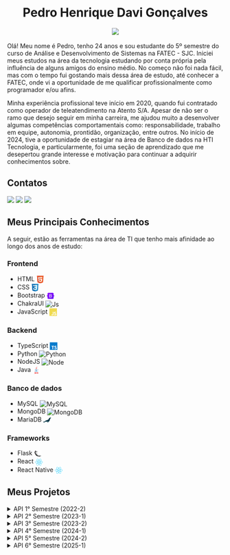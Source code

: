 <h1 align="center"> Pedro Henrique Davi Gonçalves </h1>


<p align="center">
  <img src="./Arquivos/Foto-portifolio.jpg" width="320"/>
</p>

Olá! Meu nome é Pedro, tenho 24 anos e sou estudante do 5º semestre do curso de Análise e Desenvolvimento de Sistemas na FATEC - SJC. Iniciei meus estudos na área da tecnologia estudando por conta própria pela influência de alguns amigos do ensino médio. No começo não foi nada fácil, mas com o tempo fui gostando mais dessa área de estudo, até conhecer a FATEC, onde vi a oportunidade de me qualificar profissionalmente como programador e/ou afins.

Minha experiência profissional teve início em 2020, quando fui contratado como operador de teleatendimento na Atento S/A. Apesar de não ser o ramo que desejo seguir em minha carreira, me ajudou muito a desenvolver algumas competências comportamentais como: responsabilidade, trabalho em equipe, autonomia, prontidão, organização, entre outros.
No início de 2024, tive a oportunidade de estagiar na área de Banco de dados na HTI Tecnologia, e particularmente, foi uma seção de aprendizado que me desepertou grande interesse e motivação para continuar a adquirir conhecimentos sobre.



## Contatos
<div>
<a href="https://www.linkedin.com/in/pedrohdavi"target="_blank"><img src="https://img.shields.io/badge/-LinkedIn-%230077B5?style=for-the-badge&logo=linkedin&logoColor=white" target="_blank"></a>
<a href="mailto:pedro.henrique04896@gmail.com"target="_blank"><img src="https://img.shields.io/badge/Gmail-D14836?style=for-the-badge&logo=gmail&logoColor=white" target="_blank"></a>
<a href="https://github.com/PedrohDavi"><img src = "https://img.shields.io/badge/github-%23121011.svg?style=for-the-badge&logo=github&logoColor=white"/></a>
</div>

## Meus Principais Conhecimentos

A seguir, estão as ferramentas na área de TI que tenho mais afinidade ao longo dos anos de estudo:

### Frontend
- HTML <img align="center" alt="HTML" height="18" width="18" src="https://raw.githubusercontent.com/devicons/devicon/master/icons/html5/html5-original.svg">
- CSS <img align="center" alt="CSS" height="18" width="18" src="https://raw.githubusercontent.com/devicons/devicon/master/icons/css3/css3-original.svg">
- Bootstrap <img align="center" alt="Js" height="18" width="18" src="https://github.com/devicons/devicon/blob/master/icons/bootstrap/bootstrap-original.svg">
- ChakraUI <img align="center" alt="Js" height="18" width="18" src="./Arquivos/Icons/icons8-chakra-ui.svg">
- JavaScript <img align="center" alt="Js" height="18" width="18" src="https://raw.githubusercontent.com/devicons/devicon/master/icons/javascript/javascript-plain.svg">

### Backend
- TypeScript <img align="center" alt="Ts" height="18" width="18" src="https://raw.githubusercontent.com/devicons/devicon/master/icons/typescript/typescript-plain.svg">
- Python <img align="center" alt="Python" height="18" width="18" src="https://cdn.jsdelivr.net/gh/devicons/devicon@latest/icons/python/python-original.svg" />
- NodeJS <img align="center" alt="Node" height="18" width="18" src="https://cdn.jsdelivr.net/gh/devicons/devicon@latest/icons/nodejs/nodejs-plain-wordmark.svg" />
- Java <img align="center" alt="Java" height="18" width="18" src="https://github.com/devicons/devicon/blob/master/icons/java/java-original-wordmark.svg">

### Banco de dados
- MySQL <img align="center" alt="MySQL" height="18" width="18" src="https://cdn.jsdelivr.net/gh/devicons/devicon@latest/icons/mysql/mysql-original.svg" />
- MongoDB <img align="center" alt="MongoDB" height="18" width="18" src="https://cdn.jsdelivr.net/gh/devicons/devicon@latest/icons/mongodb/mongodb-original.svg" />
- MariaDB <img align="center" alt="MariaDB" height="18" width="18" src="https://github.com/devicons/devicon/blob/master/icons/mariadb/mariadb-original.svg" />

### Frameworks
- Flask <img align="center" alt="Flask" height="18" width="18" src="https://github.com/devicons/devicon/blob/master/icons/flask/flask-original.svg" />
- React <img align="center" alt="Flask" height="18" width="18" src="https://github.com/devicons/devicon/blob/master/icons/react/react-original.svg" />
- React Native <img align="center" alt="Flask" height="18" width="18" src="https://github.com/devicons/devicon/blob/master/icons/react/react-original.svg" />

## Meus Projetos

<details> 
<summary>API 1° Semestre (2022-2)</summary>
<br>

O primeiro projeto realizado ao longo do curso foi um desafio proposto pela própria FATEC-SJC. A instituição exerceu o papel de empresa parceira e tivemos como nosso cliente final o professor Antônio Egydio São Tiago Graça, que foi muito importante para o aprendizado sobre como funciona a relação com um cliente.

O objetivo do projeto proposto visa a identificação de problemas em computadores dos laborátórios de informática da FATEC-SJC, e a partir disso, realizar abertura de chamados internos para que as correções sejam aplicadas de forma mais rápida e efetiva.

Suportfy foi o nome dado a aplicação feita pela minha equipe (Equipe Alpha), que trouxe uma aplicação web simples e intuitiva capaz de visualizar todos os laboratórios de informática e seus computadores, abrir chamados e encaminhá-los por e-mail para a área responsável e editar layouts, tornando a manipulação de máquinas mais prática.


<h3>Github do projeto</h3>

[GitHub](https://github.com/EquipeAlpha1/suportfyAPI)


### Tecnologias Utilizadas

As tecnologias utilizadas nesse projeto foram as seguintes:

* HTML e CSS - Principais recursos no desenvolvimento Frontend;
* BootStrap - Biblioteca que serviu para estilização e padronização das interfaces desenvolvidas;
* JavaScript - Recurso usado no Frontend que tornou as páginas do projeto mais interativas;
* Flask - Framework utilizado para facilitar a integração das tecnologias do software;
* Python - Linguagem de programação que atuou no Backend do software;
* SQLite - Banco de dados relacional de uso simples que foi capaz de salvar os dados dos laboratórios e das máquinas, assim como suas alterações.


<h3>Contribuições Pessoais</h3>
<br>
  
* Atuação no time de desenvolvimento, contribuindo com a construção e estilização de páginas. Em todos os códigos, busquei manter o HTML o mais semântico possível para facilitar a compreensão e manutenção do código;
* Responsável pela tela inicial, incluindo instruções sobre o funcionamento do software. O uso da tecnologia Bootstrap foi essencial, para componentes personalizados e reutilizáveis;
* Implementação do componente header com menu de navegação;
* Responsável por toda a documentação do projeto, incluindo o README.
 
Nota: Inicialmente, realizava commits diretamente pela conta do projeto, posteriormente entendi que não é uma boa prática.


### Hard Skills
As hard skills que mais desenvolvi com o projeto foram:

* HTML e CSS - uso com ajuda dos integrantes e professores;
* JavaScript - uso com ajuda de integrantes;
* BootStrap - uso com autonomia.


### Soft Skills
As soft skills quem me ajudaram no projeto foram:

* Organização - Muito importante pra mim, pois a ordem de realização das tarefas precisou ser distribuída de maneira assertiva para que nenhuma parte do desenvolvimento do grupo fosse comprometida, tanto na documentação como no código. Na terceira sprint, essa softskill se tornou essencial devido ao número de tarefas e seus determinados esforços que eram altos, mantendo a organização conseguimos finalizar a maior parte da API;

* Trabalho em equipe - Essencial para o sucesso do projeto, porque cada integrante trabalha de uma forma e tem determinado nível de conhecimento, as reuniões e conversas individuais com os demais desenvolvedores ajudaram de maneira significante na divisão de tarefas e esforços. Além disso, buscar o auxilio de integrantes com mais conhecimento e experiência foi determinante para conclusão de minhas tarefas, por exemplo, no início tive muita dificuldade em aplicar o bootstrap no desenvolvimento frontend, então com a ajuda do PO pude entender e aprender como a tecnologia é aplicada de forma responsiva no desenvolvimento web;

* Resilência - Soft skill extremamente necessária, principalmente após a primeira entrega, onde tivemos um feedback negativo do cliente. Serviu de motivação e para entendimento do que precisaria ser mudado, a resilência me ajudou a levar esse feedback como uma oportunidade de melhorar nos quesitos desenvolvimento e apresentação ao cliente. 

</details>

<details>
<summary>API 2° Semestre (2023-1)</summary>
<br>

No segundo semestre do curso, a "empresa parceira" foi novamente a própria FATEC-SJC com o professor Giuliano Araujo Bertoti sendo o cliente, e o desafio proposto foi uma ferramenta de gerenciamento escolar, visando otimizar a organização de um professor em relação a seus alunos, no que diz respeito a atividades, trabalhos e provas.

A solução apresentada pela Equipe Alpha, foi uma ferramenta desktop que exibe de forma objetiva informações sobre atividades e pendências de alunos que ainda não atenderam determinada demanda do professor. O software desenvolvido, não tem a necessidade de conexão com a internet, pois o cenário apresentado pelo cliente propôs que não fosse necessário devido a baixa qualidade da mesma no contexto. Com a solução apresentada, o usuário é capaz de cadastrar escolas, turmas, alunos e atividades, além disso também é possível visualizar os alunos que ainda não entregaram determinada atividade.

<h3>Github do projeto</h3>

[GitHub](https://github.com/EquipeAlpha1/Agis)

### Tecnologias Utilizadas

As tecnologias utilizadas nesse projeto foram as seguintes:

* Java - Linguagem de programação usada no front e backend;
* MySQL - Banco de dados relacional usado na aplicação;
* Astah - Ferramenta usada para fazer diagrama UML, modelagem do Backend;
* Jira - Gerenciamento de tarefas do grupo;
* Figma - Prototipação das interfaces de usuário;
* Intellij IDEA - IDE usada pra desenvolvimento.


<h3>Contribuições Pessoais</h3>
* Atuei na modelagem inicial do diagrama UML, que se mostrou muito importante no desenvolvimento do projeto, pois todas as interações relacionadas ao backend, seguiram a estrutura apresentada no diagrama;
* Participei da modelagem do Banco de dados, visando armazenar apenas o necessário no contexto da aplicação. A escolha do Banco de dados MySQL, se deu por conta da compatibilidade e facilidade da implementação no software;
* Criei as páginas de cadastro de escola, turma e aluno, para isso foi utilizado Java Swing que visou priorizar mais a funcionalidade das interfaces do que a estilização, pois as telas do usuário são simples, porém intuitivas para uso;
* Nessa API também pude participar na escolha das tecnologias utilizadas e na avaliação de como essas seriam benéficas ao grupo. Optar por Java Swing, se mostrou eficiente, pois trouxe mais facilidade no uso com a IDE escolhida e na visulização das interfaces do frontend, consequentemente melhorou a produtividade na criação das telas de usuário.


### Hard Skills
As hard skills que mais desenvolvi com o projeto foram:

* Java - Faço com ajuda;
* Modelagem UML - Faço com ajuda;
* Modelagem BD - Faço com autonomia;
* Versionamento de código (Git) - Faço com autonomia.

### Soft Skills
As soft skills quem me ajudaram no projeto foram:

* Autonomia - Devido a algumas ausências importantes com relação a API anterior, foi necessário realizar muitas das tarefas de forma autônoma, com isso muitas video aulas e conversas com o professor da matéria relacionada, foram necessárias e ajudaram de forma significativa;
* Proatividade - Com um grupo menor do que o anterior, precisei mostrar atitude de se colocar a disposição para que a produtividade do trabalho não fosse afetada, visto que a carga de tarefas seria maior;
* Assertividade - A assertividade foi essencial no momento de tomar decisões rápidas e claras durante a execução do projeto, principalmente no início quando foi necessário definir as tecnlogias a serem utilizadas. Saber comunicar de forma objetiva e precisa tanto problemas quanto soluções ajudou a manter o foco da equipe, garantindo que o andamento das tarefas fosse eficiente e que as expectativas do cliente fossem atendidas.
</details>

<details> 
<summary>API 3° Semestre (2023-2)</summary>
<br>

A terceira API foi realizada com a equipe BuzzTech e teve como cliente a empresa Ionic Health, que atua no ramo da saúde, especificamente com exames de imagem. A organização propôs o desafio de desenvolver uma solução para gerenciamento de processos e auditorias, visando manter o controle e a organização dos mesmos e permitir o acompanhamento de cada etapa de determinado processo, garantindo assim o cumprimento dos prazos de clientes externos. A ideia de tal software, surgiu da necessidade de obter mais organização dos processos, pois por serem extremamente burocráticos, demandam um controle sobre cada etapa de detreminada requisição do cliente, tudo isso precisa estar devidamente documentado para possíveis correções ou mudanças sobre os processos.

Com isso, desenvolvemos uma aplicação web capaz de criar, monitorar e registrar cada etapa dos processos regulatórios necessários para a Ionic Health. O ponto focal do projeto foi facilitar ao máximo a experiência do usuário, com interfaces intuitivas e de fácil acesso, visto que os processos a serem registrados já são de alta complexidade, segundo o cliente.


<h3>Github do projeto</h3>

[Github](https://github.com/BuzzTech-API/API_ADS_3SEMESTRE_2023.2)


### Tecnologias Utilizadas

As tecnologias utilizadas nesse projeto foram as seguintes:

* React - Framework usado para desenvolvimento Frontend;
* Chakra UI - Principal biblioteca usada para estilização do Frontend;
* TypeScript - Linguagem de programação para desenvolvimento Frontend;
* FastAPI - Ferramenta usada para testar as rotas Backend;
* Python - Linguagem de programação para desenvolvimento Backend;
* PostgreSQL - Banco de dados reacional usado na aplicação.


<h3>Contribuições Pessoais</h3>

* Essa API foi a que menos contribui com o time de desenvolvimento, mas pude compreender muito sobre outras formas de estilização e estruturação do frontend, isso porque além de usar o framework React, toda a construção dos componentes foi baseada na biblioteca Chakra UI.
* Minha principal contribuição foi codificando alguns modais, necessários para interação do usuário com outras partes da aplicação.


### Hard Skills
As hard skills que mais desenvolvi com o projeto foram:

* HTML e CSS - Faço com autonomia;
* React - Faço com ajuda;
* Chakra UI - Faço com autonomia.


### Soft Skills
As soft skills quem me ajudaram no projeto foram:

* Trabalho em equipe - Essa softskill foi desenvolvida por dois principais motivos, primeiro devido a relação de dependência entre tarefas e segundo por aceitar a ajuda de outros integrantes que possuem mais experiência no desenvolvimento web. Precisei terminar minhas tarefas com tempo hábil para que meus componentes pudessem fazer requisições para outras partes do projeto;

* Comunicação - Uma característica comportamental básica, porém essencial. Através da comunicação com o grupo (especialmente com o PO), me ajudou a entender de fato como determinada tarefa devia ser realizada e quais as características necessárias para validação do cliente, diversas vezes precisei entrar em ligação com o PO para seber se o caminho seguido estava correto, isso ajudou nas entregas feitas em conformidade com o prototipado anteriormente.

</details>

<details>
<summary>API 4° Semestre (2024-1)</summary>
<br>

O projeto foi desenvolvido em parceria com a SIATT, uma empresa de grande renome no setor aeroespacial, reconhecida por sua atuação na fabricação de mísseis para a Marinha Brasileira. A SIATT buscava uma solução eficiente para o gerenciamento de reuniões entre seus colaboradores, atendendo às demandas de comunicação e organização, especialmente em um cenário corporativo de alta complexidade.

O problema proposto pela SIATT envolvia a dificuldade em centralizar e automatizar a gestão de reuniões que são realizadas diariamente pela empresa, tanto presenciais quanto virtuais. A empresa enfrentava desafios na organização de salas físicas, na criação e gestão de reuniões online, e na identificação de participantes de forma eficiente. Havia também a necessidade de integração com a API do Zoom, para automatizar o agendamento de reuniões, gerenciamento de usuários e controle de horários e locais, facilitando a participação dos colaboradores de diferentes locais e contextos.

Como solução, foi entregue um software robusto que integra diretamente com a API do Zoom, permitindo a criação e gestão de salas de reuniões, identificação dos usuários e o agendamento dinâmico de reuniões, seja para encontros presenciais ou virtuais. O sistema permitia uma visão clara de horários, participantes e locais, além de oferecer notificações automáticas para os envolvidos. Isso garantiu maior agilidade e organização nos processos de reuniões da SIATT, reduzindo problemas logísticos e aumentando a eficiência operacional.

<h3>Github do projeto</h3>

[GitHub](https://github.com/BuzzTech-API/API_ADS_4SEMESTRE_2024.1)

### Tecnologias Utilizadas

As tecnologias utilizadas nesse projeto foram as seguintes:

* React - Principal tecnologia usada no frontend para criação de componentes, páginas, entre outras funcionalidades;
* Docker - Utilizado para manter a aplicação independente, gerenciando cada parte do software em containers separados;
* Figma - Usado para prototipação do frontend do software;
* MySQL - Banco de dados relacional usado para salvar informações de salas, usuários e reuniões;
* Chakra-UI - Biblioteca usada no frontend para facilitar a utilização de componentes personalizados;
* NestJS - Tecnologia usada para trabalhar com microservices na aplicação;
* NextJS - Framework backend que foi útil para criação de rotas e gerenciar API do Zoom.


<h3>Contribuições Pessoais</h3>

Neste projeto, minha principal contribuição foi o desenvolvimento de todos os componentes de botões e a criação de formulários para o agendamento e gestão de salas físicas, virtuais e híbridas. Utilizando React como tecnologia principal, criei botões reutilizáveis e altamente customizáveis, com diferentes variações de estilo e comportamento, de acordo com as necessidades do sistema. Os botões foram projetados de forma modular, permitindo que fossem facilmente incorporados em diversos fluxos da aplicação, como em formulários, painéis de controle e telas de confirmação.

Além dos botões, também atuei na construção de formulários que permitiam a criação e gerenciamento de diferentes tipos de reuniões. Cada formulário foi desenvolvido com o objetivo de proporcionar uma experiência de uso clara e intuitiva, integrando campos específicos de reuniões físicas, virtuais (integradas com a API do Zoom) e híbridas.

A validação dos dados e a conexão dos campos do formulário ao backend, utilizando MySQL e Next.js, foi uma das partes mais críticas, garantindo que as informações inseridas fossem corretamente armazenadas e recuperadas para futuras interações.

A escolha por componentes modulares e formulários conectados ao backend foi justificada pela necessidade de escalabilidade e manutenção. Utilizando React, consegui criar uma base sólida de componentes que poderiam ser reutilizados em outras partes do sistema, reduzindo o esforço de desenvolvimento e aumentando a consistência da interface. A integração direta com o backend também foi fundamental para garantir a integridade dos dados e a comunicação eficiente entre frontend e backend.

### Hard Skills

As hard skills que mais desenvolvi com o projeto foram:

* React - uso com autonomia.
* Docker - uso com ajuda de integrantes;
* Chakra-UI - uso com autonomia.

### Soft Skills

As soft skills quem me ajudaram no projeto foram:

* Organização - Fundamental ao longo do projeto, já que precisei equilibrar as atividades acadêmicas com o desenvolvimento do software. Desenvolvi um cronograma pessoal para gerenciar meu tempo entre as sprints e as demandas do curso. Isso foi crucial para garantir que as entregas fossem realizadas dentro dos prazos, sem comprometer a qualidade do projeto. Além disso, a organização me ajudou a priorizar tarefas críticas, como a integração do front com o backend, garantindo um fluxo contínuo de trabalho.

* Trabalho em equipe - No projeto, colaborar com desenvolvedores de diferentes níveis de experiência e habilidades exigiu uma abordagem adaptativa. Participei ativamente de reuniões para alinhar expectativas, definir papéis e apoiar colegas em suas tarefas, quando necessário. A divisão eficiente das responsabilidades e as discussões regulares ajudaram a manter a sincronia entre o frontend e o backend, além de evitar retrabalho. Ao compartilhar conhecimentos e aprender com o time, consegui melhorar tanto minha produtividade quanto a dos outros membros da equipe.

</details>

<details>
<summary>API 5° Semestre (2024-2)</summary>
<br>

A quinta API foi um desafio proposto pela Kersys, empresa que atua na área de gestão florestal, oferecendo sistemas específicos para o produtor rural que visa maximizar a análise de dados para determinado local. 

Muitas vezes, o produtor rural não tem dados precisos relacionados às alterações climáticas de um local que pretende fazer o plantio ou que já possui uma colônia. Isso dificulta a produção a longo prazo, pois mesmo que tenha dados do presente, não é possível saber como o clima do local irá variar com o tempo. Outro fator relevante com relação a análise climática, é o fato de que em muitos locais não possuem conexão estável com a internet, fazendo com que o produtor tenha dados imprecisos ou desatualizados dependendo do equipamento utilizado.

Pensando nisso, a Kersys nos propôs um software que seja capaz de acompanhar o histórico das variações das informações climáticas de um determinado local. O usuário também deve poder cadastrar suas áreas e acompanhar as mudanças que ocorrem sobre dois aspectos: pluviosidade e temperatura. Como solução, implementamos uma aplicação mobile que através de uma API externa, é capaz de acompanhar o histórico de variação de pluviosidade e temperatura de acordo com a entrada do usuário. O produtor, também é capaz de cadastrar áreas que possui lavoura com base na latitude e longitude do local que é obtida através de um mapa de fácil navegação. O aplicativo também funciona sem conexão com a internet, dando mais flexibilidade ao usuário na escolha da área analisada.


<h3>Github do projeto</h3>

[GitHub](https://github.com/BuzzTech-API/API_ADS_5SEMESTE_2024.2)

### Tecnologias Utilizadas

As tecnologias utilizadas nesse projeto foram as seguintes:

* React Native- Tecnologia utilizada para desenvolvimento frontend mobile;
* Figma - Usado para prototipação do frontend do software;
* Python - Linguagem de programação para desenvolvimento Backend;
* TypeScript - Linguagem de programação para desenvolvimento Frontend;
* FastAPI - Ferramenta usada para testar as rotas Backend;
* Firebase - Banco de dados usado para salvar informações de áreas do usuário e plantações.


<h3>Contribuições Pessoais</h3>

O projeto como um todo, demandou grande contribuição no desenvolvimento frontend, pois os principais componentes se relacionavam aos dados buscados da API externa que utilizamos. Nesse aspecto pude contribuir significativamente na visualização dos dados de temperatura e pluviosidade de uma determinada área ao longo do tempo. Na primeira entrega, os dados eram mostrados de uma forma simples e o usuário precisa usar o scroll para visualizar todos os dados requisitados, posteriormente isso mudo para dois gráficos (temperatura e pluviosidade), facilitando assim a análise de variação para o usuário. 

Para montar os gráficos, foi essecial entender funções que outros integrantes haviam feito no projeto, pois foi usada uma função que pega os dados da API formatados para que pudessem ser inseridos no gráfico e também foi preciso entender como os componentes precisavam estar para que fossem inseridos em uma tela do usuário.


### Hard Skills

As hard skills que mais desenvolvi com o projeto foram:

* React Native - uso com ajuda de integrantes.
* TypeScript - uso com ajuda de integrantes;
* FastAPI - uso com autonomia.

### Soft Skills

As soft skills quem me ajudaram no projeto foram:

* Trabalho em equipe - Se mostrou muito importante porque na primeira entrega, o gráfico que havia feito ainda não integrava com os dados do backend, então com a ajuda do PO pude fazer a visualização simples para que pudesse ser apresentada ao cliente e depois a visualização no gráfico com os dados reais.
* Adaptabilidade - Mesmo já tendo trabalho com o desenvolvimento frontend com React, algumas coisas são diferentes no React Native, então foi necessário se adaptar de forma gradativa para que os mesmo conceitos pudessem ser usados para uma aplicação mobile, principalmente no que diz respeito a tags e responsividade das telas e componentes.

</details>

<details>
<summary>API 6° Semestre (2025-1)</summary>
<br>

Nessa API, a empresa parceira foi a Dom Rock, que atua no ramo de Big Data e Inteligência Artificial, fornecendo soluções para integração, análise e gerenciamento de grandes volumes de dados. Suas plataformas são voltadas para o público B2B e têm como principais objetivos automatizar decisões, melhorar processos e gerar insights estratégicos.

Na sexta API, o desafio proposto envolve a criação de uma aplicação web para avaliar respostas fornecidas por modelos de linguagem (LLMs), com o intuito de melhorar seu desempenho por meio de feedback humano. A ferramenta deve permitir o envio de um mesmo prompt para dois LLMs simultaneamente via API, exibir as respostas obtidas e possibilitar que o usuário avalie cada uma delas separadamente, além de escolher qual foi a melhor e justificar sua escolha. Esses dados deverão ser armazenados em um banco de dados para apoiar o processo de retreinamento dos modelos.

A solução desenvolvida pela equipe consiste em uma plataforma com uma tela de chat que permite interações simultâneas com dois LLMs dos quais o usuário não tem conhecimento, as avaliações obtidas são salvas em banco de dados que será útil para futuros retreinamentos.


<h3>Github do projeto</h3>

[GitHub](https://github.com/BuzzTech-API/API_ADS_6SEMESTE_2025.1)

### Tecnologias Utilizadas

As tecnologias utilizadas nesse projeto foram as seguintes:

* Vue.js- Tecnologia utilizada para desenvolvimento frontend ;
* Figma - Usado para prototipação do frontend do software;
* Python - Linguagem de programação para desenvolvimento Backend utilizado junto ao FastAPI;
* TypeScript - Linguagem de programação para desenvolvimento Frontend;
* MongoDB - Banco de dados usado para exportação de dados;
* ChromaDB - Banco de dados usado para armazenar alguns trechos vetorizados que seriam utilizados para melhorar futuros prompts do usuário.


<h3>Contribuições Pessoais</h3>

Minhas contribuições pessoais no projeto envolveram o desenvolvimento de diversos componentes reutilizáveis utilizando Vue, como campos de input, botões, caixas de conteúdo e modais, garantindo uma interface coesa e funcional. Implementei também modais de confirmação para assegurar a execução segura de ações críticas por parte do usuário.

Fui responsável pela criação da página de conclusão exibida ao final do processo de avaliação, proporcionando um encerramento claro e intuitivo da experiência do usuário. Além disso, desenvolvi a lógica para redefinição de senha com critérios de segurança robustos, voltada especificamente para administradores do sistema.

Por fim, configurei as rotas de redirecionamento entre páginas, garantindo uma navegação fluida e condizente com o fluxo da aplicação.


### Hard Skills

As hard skills que mais desenvolvi com o projeto foram:

* Vue.js - uso com autonomia;
* TypeScript - uso com autonomia.

### Soft Skills

As soft skills quem me ajudaram no projeto foram:

* Autonomia - Durante o desenvolvimento do projeto, a autonomia foi fundamental para que eu pudesse conduzir minhas tarefas com eficiência e confiança. Por exemplo, ao desenvolver os componentes em Vue e configurar as rotas de redirecionamento, precisei tomar decisões técnicas por conta própria, sem depender de validações constantes. Essa independência me permitiu manter um bom ritmo de trabalho, encontrar soluções para os desafios que surgiram e contribuir de forma consistente com o avanço do projeto.
* Responsabilidade coletiva - A responsabilidade coletiva foi essencial ao longo do projeto, especialmente na integração das minhas entregas com o restante do sistema. Ao desenvolver funcionalidades como os modais de confirmação e a página de conclusão após a avaliação, tive o cuidado de seguir os padrões definidos pelo time, garantindo que o comportamento e o visual estivessem alinhados com o restante da aplicação. Além disso, mantive uma comunicação constante com os colegas para ajustar detalhes técnicos e funcionais, ciente de que meu trabalho impactaria diretamente na experiência final do usuário e na fluidez do sistema como um todo.
* Pensamento crítico - O pensamento crítico foi indispensável em momentos que exigiam mais do que apenas implementar funcionalidades. Um exemplo claro foi ao desenvolver a lógica de redefinição de senha para o administrador. Analisei diferentes critérios de segurança e considerei possíveis falhas que poderiam comprometer o acesso ao sistema. Em vez de apenas seguir uma estrutura básica, questionei o que tornaria o processo mais seguro e intuitivo para o usuário. Da mesma forma, ao implementar os modais de confirmação, avaliei situações em que a ausência de uma confirmação poderia causar ações irreversíveis, o que me levou a propor melhorias na experiência e na proteção das operações.

</details>


